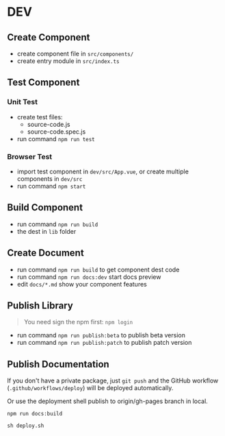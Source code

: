 # DEV

## Create Component

- create component file in `src/components/`
- create entry module in `src/index.ts`

## Test Component

### Unit Test

- create test files:
  - source-code.js
  - source-code.spec.js
- run command `npm run test`

### Browser Test

- import test component in `dev/src/App.vue`, or create multiple components in `dev/src`
- run command `npm start`

## Build Component

- run command `npm run build`
- the dest in `lib` folder

## Create Document

- run command `npm run build` to get component dest code
- run command `npm run docs:dev` start docs preview
- edit `docs/*.md` show your component features

## Publish Library

> You need sign the npm first:
> `npm login`

- run command `npm run publish:beta` to publish beta version
- run command `npm run publish:patch` to publish patch version

## Publish Documentation

If you don't have a private package, just `git push` 
and the GitHub workflow (`.github/workflows/deploy`) will be deployed automatically.

Or use the deployment shell publish to origin/gh-pages branch in local.

```shell
npm run docs:build

sh deploy.sh
```